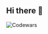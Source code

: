 ## Hi there 👋
![Codewars](https://github.r2v.ch/codewars?user=USERNAME&name=true&top_languages=true&stroke=%23b362ff&theme=green_dark)


<!--
**santimm44/santimm44** is a ✨ _special_ ✨ repository because its `README.md` (this file) appears on your GitHub profile.

Here are some ideas to get you started:

- 🔭 I’m currently working on ...
- 🌱 I’m currently learning ...
- 👯 I’m looking to collaborate on ...
- 🤔 I’m looking for help with ...
- 💬 Ask me about ...
- 📫 How to reach me: ...
- 😄 Pronouns: ...
- ⚡ Fun fact: ...
-->
